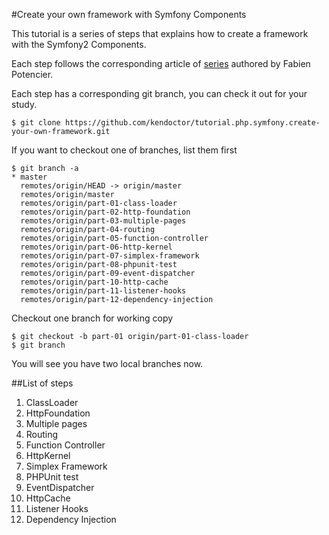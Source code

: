#Create your own framework with Symfony Components

This tutorial is a series of steps that explains how to create a framework with the Symfony2 Components.

Each step follows the corresponding article of [series](https://github.com/fabpot/Create-Your-Framework/tree/master/book) authored by Fabien Potencier.

Each step has a corresponding git branch, you can check it out for your study.

```
$ git clone https://github.com/kendoctor/tutorial.php.symfony.create-your-own-framework.git
```

If you want to checkout one of branches, list them first
```
$ git branch -a
* master
  remotes/origin/HEAD -> origin/master
  remotes/origin/master
  remotes/origin/part-01-class-loader
  remotes/origin/part-02-http-foundation
  remotes/origin/part-03-multiple-pages
  remotes/origin/part-04-routing
  remotes/origin/part-05-function-controller
  remotes/origin/part-06-http-kernel
  remotes/origin/part-07-simplex-framework
  remotes/origin/part-08-phpunit-test
  remotes/origin/part-09-event-dispatcher
  remotes/origin/part-10-http-cache
  remotes/origin/part-11-listener-hooks
  remotes/origin/part-12-dependency-injection
```

Checkout one branch for working copy
```
$ git checkout -b part-01 origin/part-01-class-loader
$ git branch
```
You will see you have two local branches now.

##List of steps
1. ClassLoader
2. HttpFoundation
3. Multiple pages
4. Routing
5. Function Controller
6. HttpKernel
7. Simplex Framework
8. PHPUnit test
9. EventDispatcher
10. HttpCache
11. Listener Hooks
12. Dependency Injection


